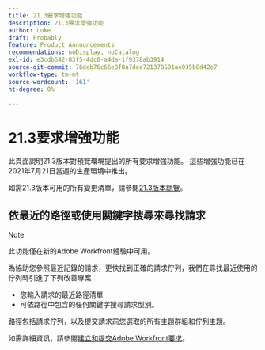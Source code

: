 ```yaml
---
title: 21.3要求增強功能
description: 21.3要求增強功能
author: Luke
draft: Probably
feature: Product Announcements
recommendations: noDisplay, noCatalog
exl-id: e3cdb642-83f5-4dc0-a4da-1f9378ab3914
source-git-commit: 76deb76c66e8f8a7dea721378591ae035b8d42e7
workflow-type: tm+mt
source-wordcount: '161'
ht-degree: 0%

---
```


# 21.3要求增強功能

此頁面說明21.3版本對預覽環境提出的所有要求增強功能。 這些增強功能已在2021年7月21日當週的生產環境中推出。

如需21.3版本可用的所有變更清單，請參閱[21.3版本總覽](../../../product-announcements/product-releases/21.3-release-activity/21-3-release-overview.md)。

## 依最近的路徑或使用關鍵字搜尋來尋找請求

>[!NOTE]
>
>此功能僅在新的Adobe Workfront體驗中可用。

為協助您參照最近記錄的請求，更快找到正確的請求佇列，我們在尋找最近使用的佇列時引進了下列改善專案：

* 您輸入請求的最近路徑清單
* 可依路徑中包含的任何關鍵字搜尋請求型別。

路徑包括請求佇列，以及提交請求前您選取的所有主題群組和佇列主題。

如需詳細資訊，請參閱[建立和提交Adobe Workfront要求](/help/quicksilver/manage-work/requests/create-requests/create-submit-requests.md)。

